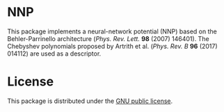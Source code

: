 # NNP
This package implements a neural-network potential (NNP) based on the Behler-Parrinello architecture (*Phys. Rev. Lett.* **98** (2007) 146401). The Chebyshev polynomials proposed by Artrith et al. (*Phys. Rev. B* **96** (2017) 014112) are used as a descriptor. 

# License
This package is distributed under the [GNU public license](https://github.com/NU-programs/NNP/blob/main/LICENSE).
